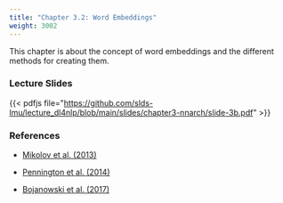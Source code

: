 ```yaml
---
title: "Chapter 3.2: Word Embeddings"
weight: 3002
---
```

This chapter is about the concept of word embeddings and the different methods for creating them.

<!--more-->

<!--
### Lecture video
{{< video id="TfrSKiOecWI" >}}
-->

### Lecture Slides
{{< pdfjs file="https://github.com/slds-lmu/lecture_dl4nlp/blob/main/slides/chapter3-nnarch/slide-3b.pdf" >}}

### References 

- [Mikolov et al. (2013)](https://papers.nips.cc/paper/2013/file/9aa42b31882ec039965f3c4923ce901b-Paper.pdf)

- [Pennington et al. (2014)](https://nlp.stanford.edu/pubs/glove.pdf)

- [Bojanowski et al. (2017)](https://arxiv.org/pdf/1607.04606.pdf)


